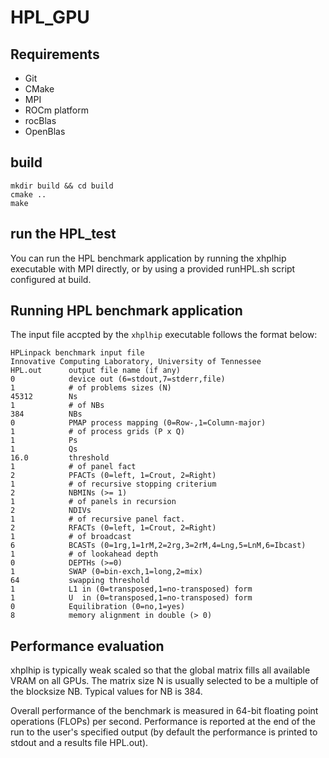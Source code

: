 # HPL_GPU

## Requirements
* Git
* CMake
* MPI
* ROCm platform
* rocBlas
* OpenBlas


## build
```
mkdir build && cd build 
cmake ..
make 
```

## run the HPL_test
You can run the HPL benchmark application by running the xhplhip executable with MPI directly, or by using a provided runHPL.sh script configured at build.


## Running HPL benchmark application

The input file accpted by the `xhplhip` executable follows the format below:
```
HPLinpack benchmark input file
Innovative Computing Laboratory, University of Tennessee
HPL.out      output file name (if any)
0            device out (6=stdout,7=stderr,file)
1            # of problems sizes (N)
45312        Ns
1            # of NBs
384          NBs
0            PMAP process mapping (0=Row-,1=Column-major)
1            # of process grids (P x Q)
1            Ps
1            Qs
16.0         threshold
1            # of panel fact
2            PFACTs (0=left, 1=Crout, 2=Right)
1            # of recursive stopping criterium
2            NBMINs (>= 1)
1            # of panels in recursion
2            NDIVs
1            # of recursive panel fact.
2            RFACTs (0=left, 1=Crout, 2=Right)
1            # of broadcast
6            BCASTs (0=1rg,1=1rM,2=2rg,3=2rM,4=Lng,5=LnM,6=Ibcast)
1            # of lookahead depth
0            DEPTHs (>=0)
1            SWAP (0=bin-exch,1=long,2=mix)
64           swapping threshold
1            L1 in (0=transposed,1=no-transposed) form
1            U  in (0=transposed,1=no-transposed) form
0            Equilibration (0=no,1=yes)
8            memory alignment in double (> 0)
```

## Performance evaluation
xhplhip is typically weak scaled so that the global matrix fills all available VRAM on all GPUs. The matrix size N is usually selected to be a multiple of the blocksize NB. Typical values for NB is 384.


Overall performance of the benchmark is measured in 64-bit floating point operations (FLOPs) per second. Performance is reported at the end of the run to the user's specified output (by default the performance is printed to stdout and a results file HPL.out).



